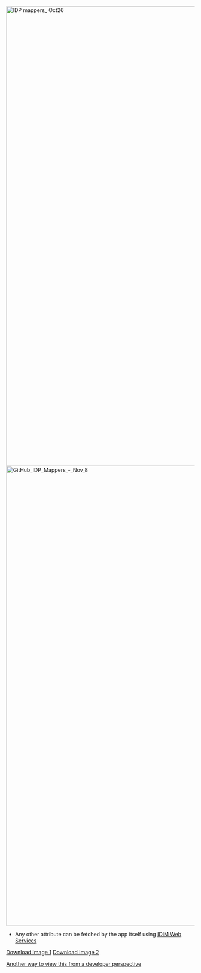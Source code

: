 <img width="1224" alt="IDP mappers_ Oct26" src="https://user-images.githubusercontent.com/56739669/198112312-d860960b-283c-4f52-b0bb-2911ac0d04fb.png" >

<img width="1224" alt="GitHub_IDP_Mappers_-_Nov_8" src="https://user-images.githubusercontent.com/56739669/200753178-ee70b80c-97cc-4dab-9ab5-f4f97b9606d1.png" >


* Any other attribute can be fetched by the app itself using [IDIM Web Services](https://sminfo.gov.bc.ca/)

[Download Image 1](https://user-images.githubusercontent.com/56739669/198112312-d860960b-283c-4f52-b0bb-2911ac0d04fb.png)
[Download Image 2](https://user-images.githubusercontent.com/56739669/200753178-ee70b80c-97cc-4dab-9ab5-f4f97b9606d1.png)

[Another way to view this from a developer perspective](https://github.com/bcgov/sso-keycloak/blob/dev/docs/migration-guide.md)

